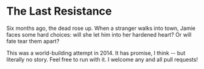 # The Last Resistance

Six months ago, the dead rose up. When a stranger walks into town, Jamie faces some hard choices: will she let him into her hardened heart? Or will fate tear them apart?

This was a world-building attempt in 2014. It has promise, I think -- but literally no story. Feel free to run with it. I welcome any and all pull requests!